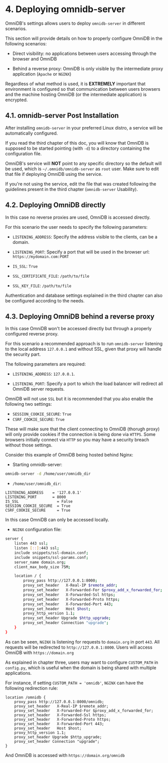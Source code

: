 # 4. Deploying omnidb-server

OmniDB's settings allows users to deploy `omnidb-server` in different scenarios.

This section will provide details on how to properly configure OmniDB in the following
scenarios:

- Direct visibility: no applications between users accessing through the browser
and OmniDB

- Behind a reverse proxy: OmniDB is only visible by the intermediate proxy application
(`Apache` or `NGINX`)

Regardless of what method is used, it is **EXTREMELY** important that environment
is configured so that communication between users browsers and the machine hosting
OmniDB (or the intermediate application) is encrypted.

## 4.1. omnidb-server Post Installation

After installing `omnidb-server` in your preferred Linux distro, a service will
be automatically configured.

If you read the third chapter of this doc, you will know that OmniDB is supposed
to be started pointing (with `-d`) to a directory containing the configuration
file.

OmniDB's service will **NOT** point to any specific directory so the default will
be used, which is `~/.omnidb/omnidb-server` as `root` user. Make sure to edit that
file if deploying OmniDB using the service.

If you're not using the service, edit the file that was created following the
guidelines present in the third chapter (`omnidb-server` Usability).

## 4.2. Deploying OmniDB directly

In this case no reverse proxies are used, OmniDB is accessed directly.

For this scenario the user needs to specify the following parameters:

- `LISTENING_ADDRESS`: Specify the address visible to the clients, can
be a domain.

- `LISTENING_PORT`: Specify a port that will be used in the browser
url: `https://mydomain.com:PORT`

- `IS_SSL`: `True`

- `SSL_CERTIFICATE_FILE`: `/path/to/file`

- `SSL_KEY_FILE`: `/path/to/file`

Authentication and database settings explained in the third chapter can also be
configured according to the needs.

## 4.3. Deploying OmniDB behind a reverse proxy

In this case OmniDB won't be accessed directly but through a properly configured
reverse proxy.

For this scenario a recommended approach is to run `omnidb-server` listening to the
local address `127.0.0.1` and without SSL, given that proxy will handle the security
part.

The following parameters are required:

- `LISTENING_ADDRESS`: `127.0.0.1`.

- `LISTENING_PORT`: Specify a port to which the load balancer will redirect all
OmniDB server requests.

OmniDB will not use `SSL` but it is recommended that you also enable the following
two settings:

- `SESSION_COOKIE_SECURE`: `True`
- `CSRF_COOKIE_SECURE`: `True`

These will make sure that the client connecting to OmniDB (thorugh proxy) will
only provide cookies if the connection is being done via `HTTPS`. Some browsers
initially connect via `HTTP` so you may have a security breach without those
settings.

Consider this example of OmniDB being hosted behind Nginx:

- Starting omnidb-server:

```bash
omnidb-server -d /home/user/omnidb_dir
```

- `/home/user/omnidb_dir`:

```
LISTENING_ADDRESS    = '127.0.0.1'
LISTENING_PORT       = 8000
IS_SSL                 = False
SESSION_COOKIE_SECURE  = True
CSRF_COOKIE_SECURE     = True
```

In this case OmniDB can only be accessed locally.

- `NGINX` configuration file:

```bash
server {
    listen 443 ssl;
    listen [::]:443 ssl;
    include snippets/ssl-domain.conf;
    include snippets/ssl-params.conf;
    server_name domain.org;
    client_max_body_size 75M;

    location / {
        proxy_pass http://127.0.0.1:8000;
        proxy_set_header   X-Real-IP $remote_addr;
        proxy_set_header   X-Forwarded-For $proxy_add_x_forwarded_for;
        proxy_set_header   X-Forwarded-Ssl https;
        proxy_set_header   X-Forwarded-Proto https;
        proxy_set_header   X-Forwarded-Port 443;
        proxy_set_header   Host $host;
        proxy_http_version 1.1;
        proxy_set_header Upgrade $http_upgrade;
        proxy_set_header Connection "upgrade";
    }
}
```

As can be seen, `NGINX` is listening for requests to `domain.org` in port `443`. All
requests will be redirected to `http://127.0.0.1:8000`. Users will access OmniDB
with `https://domain.org`

As explained in chapter three, users may want to configure `CUSTOM_PATH` in `config.py`,
which is useful when the domain is being shared with multiple applications.

For instance, if setting `CUSTOM_PATH = 'omnidb'`, `NGINX` can have the following
redirection rule:

```
location /omnidb {
    proxy_pass http://127.0.0.1:8000/omnidb;
    proxy_set_header   X-Real-IP $remote_addr;
    proxy_set_header   X-Forwarded-For $proxy_add_x_forwarded_for;
    proxy_set_header   X-Forwarded-Ssl https;
    proxy_set_header   X-Forwarded-Proto https;
    proxy_set_header   X-Forwarded-Port 443;
    proxy_set_header   Host $host;
    proxy_http_version 1.1;
    proxy_set_header Upgrade $http_upgrade;
    proxy_set_header Connection "upgrade";
}
```

And OmniDB is accessed with `https://domain.org/omnidb`
